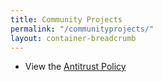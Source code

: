 ```yaml
---
title: Community Projects
permalink: "/communityprojects/"
layout: container-breadcrumb
---
```


- View the [Antitrust Policy](/communityprojects/antitrust-policy/)

